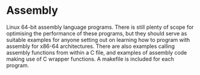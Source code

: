 Assembly
========

Linux 64-bit assembly language programs. 
There is still plenty of scope for optimising the performance of these programs, but they should serve as suitable 
examples for anyone setting out on learning how to program with assembly for x86-64 architectures. There are also examples calling assembly functions from within a C file, and examples of assembly code making use of C wrapper functions. A makefile is included for each program.
